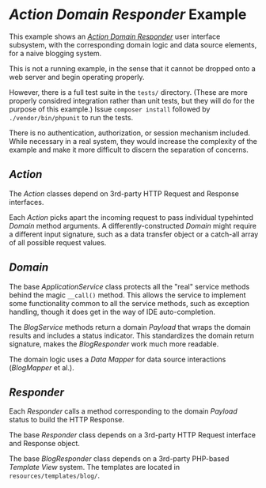 # _Action Domain Responder_ Example

This example shows an [_Action Domain Responder_](http://pmjones.io/adr) user interface subsystem, with the corresponding domain logic and data source elements, for a naive blogging system.

This is not a running example, in the sense that it cannot be dropped onto a web server and begin operating properly.

However, there is a full test suite in the `tests/` directory. (These are more properly considred integration rather than unit tests, but they will do for the purpose of this example.)  Issue `composer install` followed by `./vendor/bin/phpunit` to run the tests.

There is no authentication, authorization, or session mechanism included. While necessary in a real system, they would increase the complexity of the example and make it more difficult to discern the separation of concerns.

## _Action_

The _Action_ classes depend on 3rd-party HTTP Request and Response interfaces.

Each _Action_ picks apart the incoming request to pass individual typehinted _Domain_ method arguments. A differently-constructed _Domain_ might require a different input signature, such as a data transfer object or a catch-all array of all possible request values.

## _Domain_

The base _ApplicationService_ class protects all the "real" service methods behind the magic `__call()` method. This allows the service to implement some functionality common to all the service methods, such as exception handling, though it does get in the way of IDE auto-completion.

The _BlogService_ methods return a domain _Payload_ that wraps the domain results and includes a status indicator. This standardizes the domain return signature, makes the _BlogResponder_ work much more readable.

The domain logic uses a _Data Mapper_ for data source interactions (_BlogMapper_ et al.).

## _Responder_

Each _Responder_ calls a method corresponding to the domain _Payload_ status to build the HTTP Response.

The base _Responder_ class depends on a 3rd-party HTTP Request interface and Response object.

The base _BlogResponder_ class depends on a 3rd-party PHP-based _Template View_ system. The templates are located in `resources/templates/blog/`.
